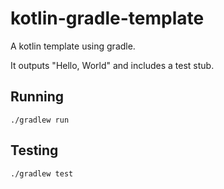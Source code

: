 kotlin-gradle-template
===========================

A kotlin template using gradle.

It outputs "Hello, World" and includes a test stub.

## Running

```
./gradlew run
```

## Testing

```
./gradlew test
```